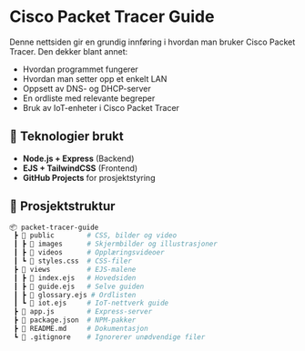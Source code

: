 # Cisco Packet Tracer Guide  

Denne nettsiden gir en grundig innføring i hvordan man bruker Cisco Packet Tracer. Den dekker blant annet:  

- Hvordan programmet fungerer  
- Hvordan man setter opp et enkelt LAN  
- Oppsett av DNS- og DHCP-server  
- En ordliste med relevante begreper  
- Bruk av IoT-enheter i Cisco Packet Tracer  

## 🚀 Teknologier brukt  
- **Node.js + Express** (Backend)  
- **EJS + TailwindCSS** (Frontend)  
- **GitHub Projects** for prosjektstyring  

## 📂 Prosjektstruktur  
```bash
📦 packet-tracer-guide
 ┣ 📂 public        # CSS, bilder og video
 ┃ ┣ 📂 images      # Skjermbilder og illustrasjoner
 ┃ ┣ 📂 videos      # Opplæringsvideoer
 ┃ ┗ 📜 styles.css  # CSS-filer
 ┣ 📂 views         # EJS-malene
 ┃ ┣ 📜 index.ejs   # Hovedsiden
 ┃ ┣ 📜 guide.ejs   # Selve guiden
 ┃ ┣ 📜 glossary.ejs # Ordlisten
 ┃ ┗ 📜 iot.ejs     # IoT-nettverk guide
 ┣ 📜 app.js        # Express-server
 ┣ 📜 package.json  # NPM-pakker
 ┣ 📜 README.md     # Dokumentasjon
 ┗ 📜 .gitignore    # Ignorerer unødvendige filer

